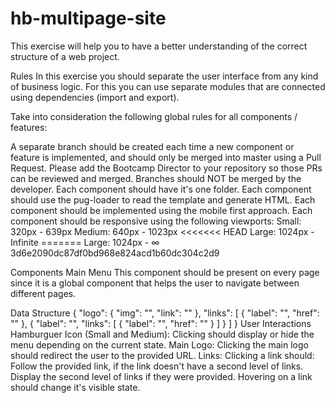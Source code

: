 # hb-multipage-site
This exercise will help you to have a better understanding of the correct structure of a web project.

Rules
In this exercise you should separate the user interface from any kind of business logic. For this you can use separate modules that are connected using dependencies (import and export).

Take into consideration the following global rules for all components / features:

A separate branch should be created each time a new component or feature is implemented, and should only be merged into master using a Pull Request. Please add the Bootcamp Director to your repository so those PRs can be reviewed and merged. Branches should NOT be merged by the developer.
Each component should have it's one folder.
Each component should use the pug-loader to read the template and generate HTML.
Each component should be implemented using the mobile first approach.
Each component should be responsive using the following viewports:
Small: 320px - 639px
Medium: 640px - 1023px <<<<<<< HEAD
Large: 1024px - Infinite =======
Large: 1024px - ∞
3d6e2090dc87df0bd968e824acd1b60dc304c2d9

Components
Main Menu
This component should be present on every page since it is a global component that helps the user to navigate between different pages.

Data Structure
{
  "logo": {
    "img": "",
    "link": ""
  },
  "links": [
    {
      "label": "",
      "href": ""
    },
    {
      "label": "",
      "links": [
        {
          "label": "",
          "href": ""
        }
      ]
    }
  ]
}
User Interactions
Hamburguer Icon (Small and Medium):
Clicking should display or hide the menu depending on the current state.
Main Logo:
Clicking the main logo should redirect the user to the provided URL.
Links:
Clicking a link should:
Follow the provided link, if the link doesn't have a second level of links.
Display the second level of links if they were provided.
Hovering on a link should change it's visible state.